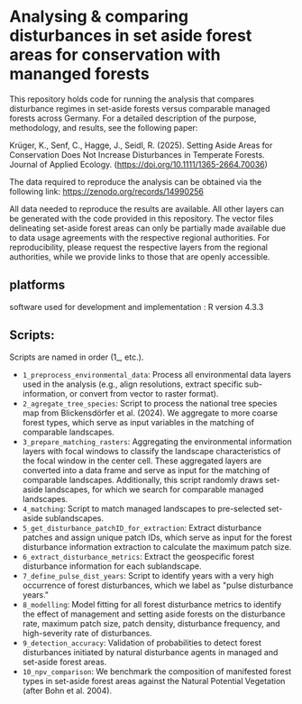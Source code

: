 # Analysing & comparing disturbances in set aside forest areas for conservation with mananged forests
This repository holds code for running the analysis that compares disturbance regimes in set-aside forests versus comparable managed forests across Germany. For a detailed description of the purpose, methodology, and results, see the following paper:

Krüger, K., Senf, C., Hagge, J., Seidl, R. (2025). Setting Aside Areas for Conservation Does Not Increase Disturbances in Temperate Forests. Journal of Applied Ecology. (https://doi.org/10.1111/1365-2664.70036)

The data required to reproduce the analysis can be obtained via the following link: https://zenodo.org/records/14990256

All data needed to reproduce the results are available. All other layers can be generated with the code provided in this repository. The vector files delineating set-aside forest areas can only be partially made available due to data usage agreements with the respective regional authorities. For reproducibility, please request the respective layers from the regional authorities, while we provide links to those that are openly accessible.

## platforms

software used for development and implementation : R version 4.3.3

## Scripts:
Scripts are named in order (1_, etc.). 

- `1_preprocess_environmental_data`: Process all environmental data layers used in the analysis (e.g., align resolutions, extract specific sub-information, or convert from vector to raster format).
- `2_agregate_tree_species`: Script to process the national tree species map from Blickensdörfer et al. (2024). We aggregate to more coarse forest types, which serve as input variables in the matching of comparable landscapes.
- `3_prepare_matching_rasters`: Aggregating the environmental information layers with focal windows to classify the landscape characteristics of the focal window in the center cell. These aggregated layers are converted into a data frame and serve as input for the matching of comparable landscapes. Additionally, this script randomly draws set-aside landscapes, for which we search for comparable managed landscapes.
- `4_matching`:  Script to match managed landscapes to pre-selected set-aside sublandscapes.
- `5_get_disturbance_patchID_for_extraction`: Extract disturbance patches and assign unique patch IDs, which serve as input for the forest disturbance information extraction to calculate the maximum patch size.
- `6_extract_disturbance_metrics`: Extract the geospecific forest disturbance information for each sublandscape. 
- `7_define_pulse_dist_years`: Script to identify years with a very high occurrence of forest disturbances, which we label as "pulse disturbance years."
- `8_modelling`: Model fitting for all forest disturbance metrics to identify the effect of management and setting aside forests on the disturbance rate, maximum patch size, patch density, disturbance frequency, and high-severity rate of disturbances.
- `9_detection_accuracy`: Validation of probabilities to detect forest disturbances initiated by natural disturbance agents in managed and set-aside forest areas.
- `10_npv_comparison`: We benchmark the composition of manifested forest types in set-aside forest areas against the Natural Potential Vegetation (after Bohn et al. 2004).
